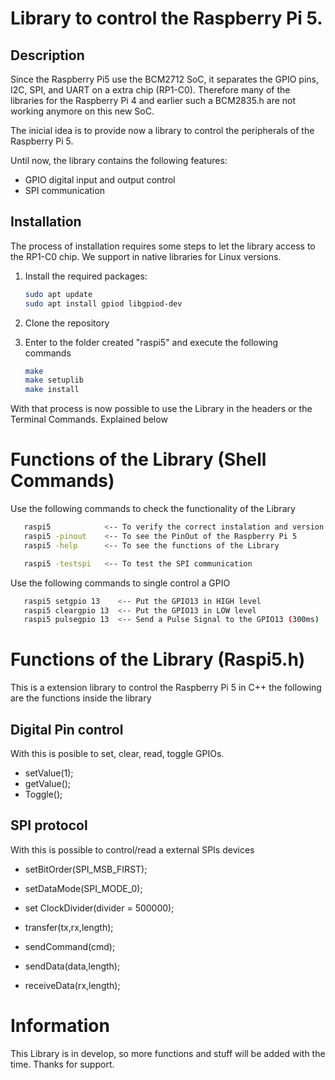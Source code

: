 # Library to control the Raspberry Pi 5.

## Description

Since the Raspberry Pi5 use the BCM2712 SoC, it separates the GPIO pins, I2C, SPI, and UART on a extra chip (RP1-C0). 
Therefore many of the libraries for the Raspberry Pi 4 and earlier such a BCM2835.h are not working anymore on this new SoC.

The inicial idea is to provide now a library to control the peripherals of the Raspberry Pi 5.

Until now, the library contains the following features:

- GPIO digital input and output control
- SPI communication 


## Installation

The process of installation requires some steps to let the library access to the RP1-C0 chip.
We support in native libraries for Linux versions.

1. Install the required packages:

   ```bash
   sudo apt update
   sudo apt install gpiod libgpiod-dev
   ```

2. Clone the repository
3. Enter to the folder created "raspi5" and execute the following commands
   ```bash
   make
   make setuplib
   make install
   ```

With that process is now possible to use the Library in the headers or the Terminal Commands. Explained below

# Functions of the Library (Shell Commands)

Use the following commands to check the functionality of the Library
   ```bash
      raspi5            <-- To verify the correct instalation and version info
      raspi5 -pinout    <-- To see the PinOut of the Raspberry Pi 5
      raspi5 -help      <-- To see the functions of the Library

      raspi5 -testspi   <-- To test the SPI communication
   ```

Use the following commands to single control a GPIO

   ```bash
      raspi5 setgpio 13    <-- Put the GPIO13 in HIGH level
      raspi5 cleargpio 13  <-- Put the GPIO13 in LOW level
      raspi5 pulsegpio 13  <-- Send a Pulse Signal to the GPIO13 (300ms)
   ```

# Functions of the Library (Raspi5.h)

This is a extension library to control the Raspberry Pi 5 in C++ the following are the functions inside the library

## Digital Pin control

With this is posible to set, clear, read, toggle GPIOs.

   - setValue(1);
   - getValue();
   - Toggle();

## SPI protocol

With this is possible to control/read a external SPIs devices

   - setBitOrder(SPI_MSB_FIRST);
   - setDataMode(SPI_MODE_0);
   - set ClockDivider(divider = 500000);

   - transfer(tx,rx,length);
   - sendCommand(cmd);
   - sendData(data,length);
   - receiveData(rx,length);

# Information

This Library is in develop, so more functions and stuff will be added with the time. Thanks for support.